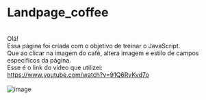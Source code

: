 # Landpage_coffee
<br> Olá!
<br> Essa página foi criada com o objetivo de treinar o JavaScript. 
<br> Que ao clicar na imagem do café, altera imagem e estilo de campos especificos da página.
<br> Esse é o link do vídeo que utilizei:
<br> https://www.youtube.com/watch?v=91Q6RvKvd7o
<br>
<br>
![image](https://user-images.githubusercontent.com/109258982/182046884-e314c7b1-75b9-448b-b211-46c0a79b43be.png)

